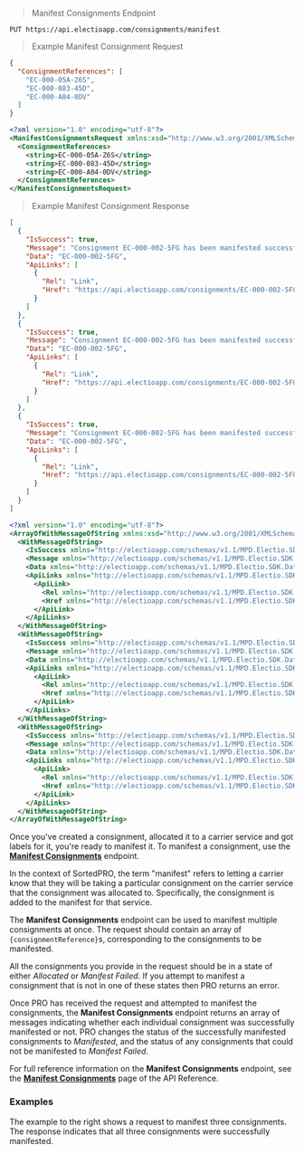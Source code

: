 > Manifest Consignments Endpoint
```
PUT https://api.electioapp.com/consignments/manifest
```
> Example Manifest Consignment Request

```json
{
  "ConsignmentReferences": [
    "EC-000-05A-Z6S",
    "EC-000-083-45D",
    "EC-000-A04-0DV"
  ]
}
```
```xml
<?xml version="1.0" encoding="utf-8"?>
<ManifestConsignmentsRequest xmlns:xsd="http://www.w3.org/2001/XMLSchema" xmlns:xsi="http://www.w3.org/2001/XMLSchema-instance" xmlns="http://electioapp.com/schemas/v1.1/MPD.Electio.SDK.DataTypes.Consignments">
  <ConsignmentReferences>
    <string>EC-000-05A-Z6S</string>
    <string>EC-000-083-45D</string>
    <string>EC-000-A04-0DV</string>
  </ConsignmentReferences>
</ManifestConsignmentsRequest>
```

> Example Manifest Consignment Response

```json
[
  {
    "IsSuccess": true,
    "Message": "Consignment EC-000-002-5FG has been manifested successfully.",
    "Data": "EC-000-002-5FG",
    "ApiLinks": [
      {
        "Rel": "Link",
        "Href": "https://api.electioapp.com/consignments/EC-000-002-5FG"
      }
    ]
  },
  {
    "IsSuccess": true,
    "Message": "Consignment EC-000-002-5FG has been manifested successfully.",
    "Data": "EC-000-002-5FG",
    "ApiLinks": [
      {
        "Rel": "Link",
        "Href": "https://api.electioapp.com/consignments/EC-000-002-5FG"
      }
    ]
  },
  {
    "IsSuccess": true,
    "Message": "Consignment EC-000-002-5FG has been manifested successfully.",
    "Data": "EC-000-002-5FG",
    "ApiLinks": [
      {
        "Rel": "Link",
        "Href": "https://api.electioapp.com/consignments/EC-000-002-5FG"
      }
    ]
  }
]
```
```xml
<?xml version="1.0" encoding="utf-8"?>
<ArrayOfWithMessageOfString xmlns:xsd="http://www.w3.org/2001/XMLSchema" xmlns:xsi="http://www.w3.org/2001/XMLSchema-instance">
  <WithMessageOfString>
    <IsSuccess xmlns="http://electioapp.com/schemas/v1.1/MPD.Electio.SDK.DataTypes.Consignments">true</IsSuccess>
    <Message xmlns="http://electioapp.com/schemas/v1.1/MPD.Electio.SDK.DataTypes.Consignments">Consignment EC-000-002-5FG has been manifested successfully.</Message>
    <Data xmlns="http://electioapp.com/schemas/v1.1/MPD.Electio.SDK.DataTypes.Consignments">EC-000-002-5FG</Data>
    <ApiLinks xmlns="http://electioapp.com/schemas/v1.1/MPD.Electio.SDK.DataTypes.Consignments">
      <ApiLink>
        <Rel xmlns="http://electioapp.com/schemas/v1.1/MPD.Electio.SDK.DataTypes.Common">Link</Rel>
        <Href xmlns="http://electioapp.com/schemas/v1.1/MPD.Electio.SDK.DataTypes.Common">https://api.electioapp.com/consignments/EC-000-002-5FG</Href>
      </ApiLink>
    </ApiLinks>
  </WithMessageOfString>
  <WithMessageOfString>
    <IsSuccess xmlns="http://electioapp.com/schemas/v1.1/MPD.Electio.SDK.DataTypes.Consignments">true</IsSuccess>
    <Message xmlns="http://electioapp.com/schemas/v1.1/MPD.Electio.SDK.DataTypes.Consignments">Consignment EC-000-002-5FG has been manifested successfully.</Message>
    <Data xmlns="http://electioapp.com/schemas/v1.1/MPD.Electio.SDK.DataTypes.Consignments">EC-000-002-5FG</Data>
    <ApiLinks xmlns="http://electioapp.com/schemas/v1.1/MPD.Electio.SDK.DataTypes.Consignments">
      <ApiLink>
        <Rel xmlns="http://electioapp.com/schemas/v1.1/MPD.Electio.SDK.DataTypes.Common">Link</Rel>
        <Href xmlns="http://electioapp.com/schemas/v1.1/MPD.Electio.SDK.DataTypes.Common">https://api.electioapp.com/consignments/EC-000-002-5FG</Href>
      </ApiLink>
    </ApiLinks>
  </WithMessageOfString>
  <WithMessageOfString>
    <IsSuccess xmlns="http://electioapp.com/schemas/v1.1/MPD.Electio.SDK.DataTypes.Consignments">true</IsSuccess>
    <Message xmlns="http://electioapp.com/schemas/v1.1/MPD.Electio.SDK.DataTypes.Consignments">Consignment EC-000-002-5FG has been manifested successfully.</Message>
    <Data xmlns="http://electioapp.com/schemas/v1.1/MPD.Electio.SDK.DataTypes.Consignments">EC-000-002-5FG</Data>
    <ApiLinks xmlns="http://electioapp.com/schemas/v1.1/MPD.Electio.SDK.DataTypes.Consignments">
      <ApiLink>
        <Rel xmlns="http://electioapp.com/schemas/v1.1/MPD.Electio.SDK.DataTypes.Common">Link</Rel>
        <Href xmlns="http://electioapp.com/schemas/v1.1/MPD.Electio.SDK.DataTypes.Common">https://api.electioapp.com/consignments/EC-000-002-5FG</Href>
      </ApiLink>
    </ApiLinks>
  </WithMessageOfString>    
</ArrayOfWithMessageOfString>
```

Once you've created a consignment, allocated it to a carrier service and got labels for it, you're ready to manifest it. To manifest a consignment, use the **[Manifest Consignments](https://docs.electioapp.com/#/api/ManifestConsignments)** endpoint.

<aside class="info">
  In the context of SortedPRO, the term "manifest" refers to letting a carrier know that they will be taking a particular consignment on the carrier service that the consignment was allocated to. Specifically, the consignment is added to the manifest for that service.
</aside>

The **Manifest Consignments** endpoint can be used to manifest multiple consignments at once. The request should contain an array of `{consignmentReference}`s, corresponding to the consignments to be manifested. 

All the consignments you provide in the request should be in a state of either _Allocated_ or _Manifest Failed_. If you attempt to manifest a consignment that is not in one of these states then PRO returns an error.

Once PRO has received the request and attempted to manifest the consignments, the **Manifest Consignments** endpoint returns an array of messages indicating whether each individual consignment was successfully manifested or not. PRO changes the status of the successfully manifested consignments to _Manifested_, and the status of any consignments that could not be manifested to _Manifest Failed_.

<aside class="note">
  For full reference information on the <strong>Manifest Consignments</strong> endpoint, see the <strong><a href="https://docs.electioapp.com/#/api/ManifestConsignments">Manifest Consignments</a></strong> page of the API Reference. 
</aside>

### Examples

The example to the right shows a request to manifest three consignments. The response indicates that all three consignments were successfully manifested.